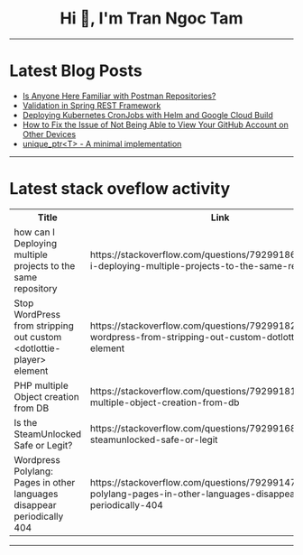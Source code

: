 <h1 align="center">Hi 👋, I'm Tran Ngoc Tam</h1>

---

# Latest Blog Posts 
<!-- BLOG-POST-LIST:START -->
- [Is Anyone Here Familiar with Postman Repositories?](https://dev.to/bradi/is-anyone-here-familiar-with-postman-repositories-3335)
- [Validation in Spring REST Framework](https://dev.to/birddevelper/validation-in-spring-rest-framework-5e04)
- [Deploying Kubernetes CronJobs with Helm and Google Cloud Build](https://dev.to/mkdev/deploying-kubernetes-cronjobs-with-helm-and-google-cloud-build-m68)
- [How to Fix the Issue of Not Being Able to View Your GitHub Account on Other Devices](https://dev.to/bradi/how-to-fix-the-issue-of-not-being-able-to-view-your-github-account-on-other-devices-4ipe)
- [unique_ptr&lt;T&gt; - A minimal implementation](https://dev.to/thequantdev/uniqueptr-a-minimal-implementation-1oae)
<!-- BLOG-POST-LIST:END -->

---

# Latest stack oveflow activity
<table>
  <tr><th>Title</th><th>Link</th></tr>
  <!-- STACKOVERFLOW:START --><tr><td>how can I Deploying multiple projects to the same repository</td><td>https://stackoverflow.com/questions/79299186/how-can-i-deploying-multiple-projects-to-the-same-repository</td></tr><tr><td>Stop WordPress from stripping out custom &lt;dotlottie-player&gt; element</td><td>https://stackoverflow.com/questions/79299182/stop-wordpress-from-stripping-out-custom-dotlottie-player-element</td></tr><tr><td>PHP multiple Object creation from DB</td><td>https://stackoverflow.com/questions/79299181/php-multiple-object-creation-from-db</td></tr><tr><td>Is the SteamUnlocked Safe or Legit?</td><td>https://stackoverflow.com/questions/79299168/is-the-steamunlocked-safe-or-legit</td></tr><tr><td>Wordpress Polylang: Pages in other languages ​disappear periodically 404</td><td>https://stackoverflow.com/questions/79299147/wordpress-polylang-pages-in-other-languages-disappear-periodically-404</td></tr><!-- STACKOVERFLOW:END -->
</table>

---


